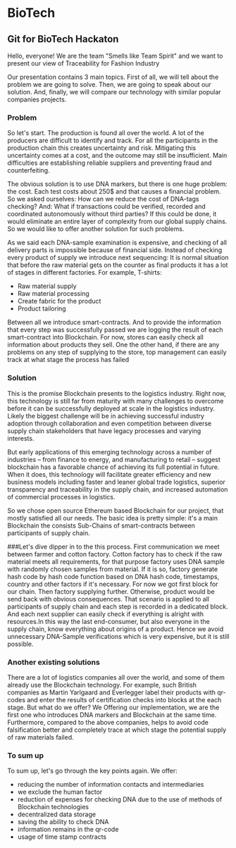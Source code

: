 # BioTech
## Git for BioTech Hackaton

Hello, everyone! We are the team "Smells like Team Spirit" and we want to present our view of Traceability for Fashion Industry

Our presentation contains 3 main topics. First of all, we will tell about the problem we are going to 
solve. Then, we are going to speak about our solution. And, finally, we will compare our technology 
with similar popular companies projects.

### Problem

So let's start.
The production is found all over the world. A lot of the producers are difficult to identify
and track. For all the participants in the production chain this creates
uncertainty and risk. Mitigating this uncertainty comes at a cost, and the
outcome may still be insufficient. Main difficulties are establishing reliable suppliers and
preventing fraud and counterfeiting. 

The obvious solution is to use DNA markers, but there is one huge problem: the cost. Each test costs about 250$
and that causes a financial problem. So we asked ourselves: How can we reduce the cost of DNA-tags checking? 
And: What if transactions could be verified, recorded and coordinated autonomously without third parties? 
If this could be done, it would eliminate an entire layer of complexity from our global supply chains. 
So we would like to offer another solution for such problems.

As we said each DNA-sample examination is expensive, and checking of all delivery parts is impossible 
because of financial side. Instead of checking every product of supply we introduce next sequencing:
It is normal situation that before the raw material gets on the counter as final products it has a lot 
of stages in different factories. For example, T-shirts:

- Raw material supply
- Raw material processing
- Create fabric for the product
- Product tailoring

Between all we introduce smart-contracts. And to provide the information that every step was successfully 
passed we are logging the result of each smart-contract into Blockchain. For now, stores can easily check 
all information about products they sell. One the other hand, if there are any problems on any step of 
supplying to the store, top management can easily track at what stage the process has failed

### Solution

This is the promise Blockchain presents to the logistics
industry. Right now, this technology is still far from
maturity with many challenges to overcome before
it can be successfully deployed at scale in the logistics
industry. Likely the biggest challenge will be in achieving
successful industry adoption through collaboration
and even competition between diverse supply chain
stakeholders that have legacy processes and varying
interests.

But early applications of this emerging technology across
a number of industries – from finance to energy, and
manufacturing to retail – suggest blockchain has a
favorable chance of achieving its full potential in future.
When it does, this technology will facilitate greater
efficiency and new business models including faster and
leaner global trade logistics, superior transparency and
traceability in the supply chain, and increased automation
of commercial processes in logistics.

So we chose open source Ethereum based Blockchain for our project, that mostly satisfied all our needs.
The basic idea is pretty simple: it's a main Blockchain the consists Sub-Chains of smart-contracts 
between participants of supply chain.

###Let's dive dipper in to the this process.
First communication we meet between farmer and cotton factory. Cotton factory has to check if the raw material
meets all requirements, for that purpose factory uses DNA sample with randomly chosen samples from material.
If it is so, factory generate hash code by hash code function based on DNA hash code, timestamps, country and other 
factors if it's necessary. For now we got first block for our chain. Then factory supplying further.
Otherwise, product would be send back with obvious consequences. That scenario is applied to all participants of supply chain
and each step is recorded in a dedicated block. And each next supplier can easily check if everything 
is alright with resources.In this way the last end-consumer, but also everyone in the supply chain, 
know everything about origins of a product. Hence we avoid unnecessary DNA-Sample verifications 
which is very expensive, but it is still possible.

### Another existing solutions

There are a lot of logistics companies all over the world, and some of them already use the Blockchain technology. 
For example, such British companies as Martin Yarlgaard and Everlegger label their products with qr-codes and enter 
the results of certification checks into blocks at the each stage. But what do we offer? We Offering our implementation,
we are the first one who introduces DNA markers and Blockchain at the same time. Furthermore, compared to the above 
companies, helps to avoid code falsification better and completely trace at which stage the potential supply of raw
materials failed.

### To sum up
To sum up, let's go through the key points again. We offer:
- reducing the number of information contacts and intermediaries
- we exclude the human factor
- reduction of expenses for checking DNA due to the use of methods of Blockchain technologies
- decentralized data storage
- saving the ability to check DNA
- information remains in the qr-code
- usage of time stamp contracts
